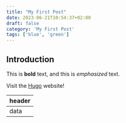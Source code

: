 ```yaml
---
title: "My First Post"
date: 2023-06-21T10:54:37+02:00
draft: false
category: 'My First Post'
tags: ['blue', 'green']
---
```


## Introduction

This is **bold** text, and this is *emphasized* text.

Visit the [Hugo](https://gohugo.io) website!

| header |
| ------ |
| data   |